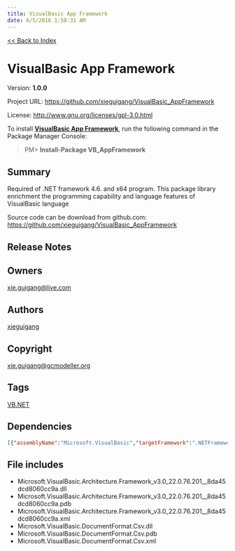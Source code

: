```yaml
---
title: VisualBasic App Framework
date: 6/5/2016 1:58:31 AM
---
```


[<< Back to Index](../index.html)
# VisualBasic App Framework

Version: **1.0.0**

Project URL: https://github.com/xieguigang/VisualBasic_AppFramework

License: http://www.gnu.org/licenses/gpl-3.0.html

To install **[VisualBasic App Framework](https://www.nuget.org/packages/VB_AppFramework/)**, run the following command in the Package Manager Console:
> PM>  **Install-Package VB_AppFramework**


## Summary
Required of .NET framework 4.6. and x64 program.
This package library enrichment the programming capability and language features of VisualBasic language

Source code can be download from github.com:
https://github.com/xieguigang/VisualBasic_AppFramework
## Release Notes

## Owners
xie.guigang@live.com
## Authors
[xieguigang](https://www.nuget.org/profiles/xieguigang)
## Copyright
xie.guigang@gcmodeller.org
## Tags
[VB.NET](https://www.nuget.org/packages?q=Tags%3A"VB.NET")
## Dependencies
```json
[{"assemblyName":"Microsoft.VisualBasic","targetFramework":".NETFramework4.6"}]
```


## File includes
+ Microsoft.VisualBasic.Architecture.Framework_v3.0_22.0.76.201__8da45dcd8060cc9a.dll<br />
+ Microsoft.VisualBasic.Architecture.Framework_v3.0_22.0.76.201__8da45dcd8060cc9a.pdb<br />
+ Microsoft.VisualBasic.Architecture.Framework_v3.0_22.0.76.201__8da45dcd8060cc9a.xml<br />
+ Microsoft.VisualBasic.DocumentFormat.Csv.dll<br />
+ Microsoft.VisualBasic.DocumentFormat.Csv.pdb<br />
+ Microsoft.VisualBasic.DocumentFormat.Csv.xml<br />

